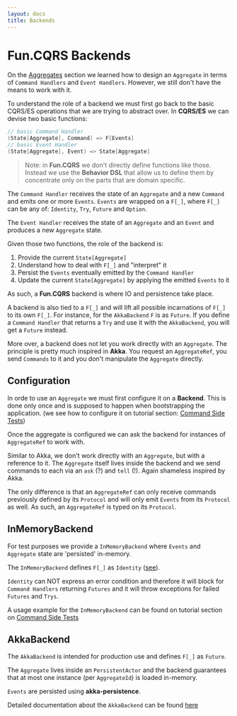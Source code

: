```yaml
---
layout: docs
title: Backends
---
```


# Fun.CQRS Backends

On the [Aggregates](aggregates.md) section we learned how to design an `Aggregate` in terms of `Command Handlers` and `Event Handlers`. However, we still don't have the means to work with it. 

To understand the role of a backend we must first go back to the basic CQRS/ES operations that we are trying to abstract over. In **CQRS/ES** we can devise two basic functions:

```scala
// basic Command Handler
(State[Aggregate], Command) => F[Events]
// basic Event Handler
(State[Aggregate], Event) => State[Aggregate]
```
> Note: in **Fun.CQRS** we don't directly define functions like those. Instead we use the **Behavior DSL** that allow us to define them by concentrate only on the parts that are domain specific.

The `Command Handler` receives the state of an `Aggregate` and a new `Command` and emits one or more `Events`. `Events` are wrapped on a `F[_]`, where `F[_]` can be any of: `Identity`, `Try`, `Future` and  `Option`.

The `Event Handler` receives the state of an `Aggregate` and an `Event` and produces a new `Aggregate` state.

Given those two functions, the role of the backend is: 

1. Provide the current `State[Aggregate]`
2. Understand how to deal with `F[_]` and "interpret" it
3. Persist the `Events` eventually emitted by the `Command Handler`
4. Update the current `State[Aggregate]` by applying the emitted `Events` to it

As such, a **Fun.CQRS** backend is where IO and persistence take place. 

A backend is also tied to a `F[_]` and will lift all possible incarnations of `F[_]` to its own `F[_]`. For instance, for the `AkkaBackend` `F` is as `Future`. If you define a `Command Handler` that returns a `Try` and use it with the `AkkaBackend`, you will get a `Future` instead. 

More over, a backend does not let you work directly with an `Aggregate`. The principle is pretty much inspired in **Akka**. You request an `AggregateRef`, you send `Commands` to it and you don't manipulate the `Aggregate` directly.

## Configuration

In orde to use an `Aggregate` we must first configure it on a **Backend**. This is done only once and is supposed to happen when bootstrapping the application.
(we see how to configure it on tutorial section: [Command Side Tests](command-side-tests.html))

Once the aggregate is configured we can ask the backend for instances of `AggregateRef` to work with. 

Similar to Akka, we don't work directly with an `Aggregate`, but with a reference to it. The `Aggregate` itself lives inside the backend and we send commands to each via an `ask` (?) and  `tell` (!). Again shameless inspired by Akka. 

The only difference is that an `AggregateRef` can only receive commands previously defined by its `Protocol` and will only emit `Events` from its `Protocol` as well. As such, an `AggregateRef` is typed on its `Protocol`.
 
## InMemoryBackend

For test purposes we provide a `InMemoryBackend` where `Events` and `Aggregate` state are 'persisted' in-memory. 

The `InMemoryBackend` defines `F[_]` as `Identity` ([see](https://github.com/strongtyped/fun-cqrs/blob/develop/modules/core/src/main/scala/io/funcqrs/interpreters/package.scala)).  

`Identity` can NOT express an error condition and therefore it will block for `Command Handlers` returning `Futures` and it will throw exceptions for failed `Futures` and `Trys`.

A usage example for the `InMemoryBackend` can be found on tutorial section on [Command Side Tests](command-side-tests.html)  

## AkkaBackend

The `AkkaBackend` is intended for production use and defines `F[_]` as `Future`.  

The `Aggregate` lives inside an `PersistentActor` and the backend guarantees that at most one instance (per `AggregateId`) is loaded in-memory. 

`Events` are persisted using **akka-persistence**.  

Detailed documentation about the `AkkaBackend` can be found [here](akkab-backend.html)

